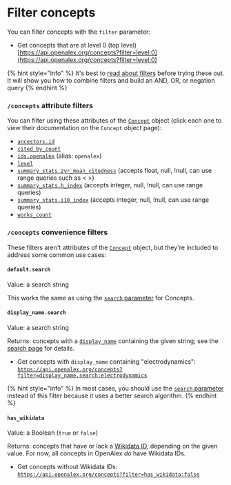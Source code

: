 # Filter concepts

You can filter concepts with the `filter` parameter:

* Get concepts that are at level 0 (top level)\
  [https://api.openalex.org/concepts?filter=level:0](https://api.openalex.org/concepts?filter=level:0)

{% hint style="info" %}
It's best to [read about filters](../get-lists-of-entities/filter-entity-lists.md) before trying these out. It will show you how to combine filters and build an AND, OR, or negation query
{% endhint %}

### `/concepts` attribute filters

You can filter using these attributes of the [`Concept`](../../the-data/concepts/concept-object.md) object (click each one to view their documentation on the `Concept` object page):

* [`ancestors.id`](../../the-data/concepts/concept-object.md#ancestors)
* [`cited_by_count`](../../the-data/concepts/concept-object.md#cited\_by\_count)
* [`ids.openalex`](../../the-data/concepts/concept-object.md#ids) (alias: `openalex`)
* [`level`](../../the-data/concepts/concept-object.md#level)
* [`summary_stats.2yr_mean_citedness`](../../the-data/concepts/concept-object.md#summary\_stats) (accepts float, null, !null, can use range queries such as < >)
* [`summary_stats.h_index`](../../the-data/concepts/concept-object.md#summary\_stats) (accepts integer, null, !null, can use range queries)
* [`summary_stats.i10_index`](../../the-data/concepts/concept-object.md#summary\_stats) (accepts integer, null, !null, can use range queries)
* [`works_count`](../../the-data/concepts/concept-object.md#works\_count)

### `/concepts` convenience filters

These filters aren't attributes of the [`Concept`](../../the-data/concepts/concept-object.md) object, but they're included to address some common use cases:

#### `default.search`

Value: a search string

This works the same as using the [`search` parameter](../../the-data/concepts/search-concepts.md#search-concepts) for Concepts.

#### `display_name.search`

Value: a search string

Returns: concepts with a [`display_name`](../../the-data/concepts/concept-object.md#display\_name) containing the given string; see the [search page](../../the-data/concepts/search-concepts.md#search-a-specific-field) for details.

* Get concepts with `display_name` containing "electrodynamics":\
  [`https://api.openalex.org/concepts?filter=display_name.search:electrodynamics`](https://api.openalex.org/concepts?filter=display\_name.search:electrodynamics)

{% hint style="info" %}
In most cases, you should use the [`search` parameter](../../the-data/concepts/search-concepts.md#concepts-full-search) instead of this filter because it uses a better search algorithm.
{% endhint %}

#### `has_wikidata`

Value: a Boolean (`true` or `false`)

Returns: concepts that have or lack a [Wikidata ID](../../the-data/concepts/concept-object.md#wikidata), depending on the given value. For now, all concepts in OpenAlex _do_ have Wikidata IDs.

* Get concepts without Wikidata IDs:\
  [`https://api.openalex.org/concepts?filter=has_wikidata:false`](https://api.openalex.org/concepts?filter=has\_wikidata:false)
